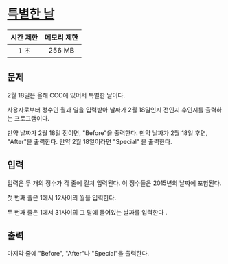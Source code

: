 # [특별한 날](https://www.acmicpc.net/problem/10768)

| 시간 제한 | 메모리 제한 |
| :-------: | :---------: |
| 1 초      | 256 MB      |

## 문제

2월 18일은 올해 CCC에 있어서 특별한 날이다.

사용자로부터 정수인 월과 일을 입력받아 날짜가 2월 18일인지 전인지 후인지를 출력하는 프로그램이다.

만약 날짜가 2월 18일 전이면, "Before"을 출력한다. 만약 날짜가 2월 18일 후면, "After"을 출력한다. 만약 2월 18일이라면 "Special" 을 출력한다.


## 입력

입력은 두 개의 정수가 각 줄에 걸쳐 입력된다. 이 정수들은 2015년의 날짜에 포함된다.

첫 번째 줄은 1에서 12사이의 월을 입력한다.

두 번째 줄은 1에서 31사이의 그 달에 들어있는 날짜를 입력한다 .


## 출력

마지막 줄에 "Before", "After"나 "Special"을 출력한다.

